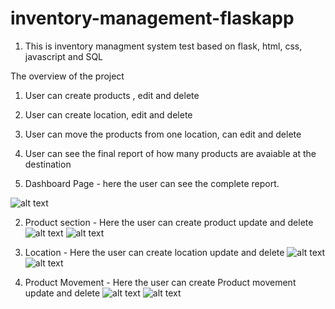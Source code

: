 # inventory-management-flaskapp

1. This is inventory managment system test based on flask, html, css, javascript and SQL

The overview of the project
1. User can create products , edit and delete
2. User can create location, edit and delete
3. User can move the products from one location, can edit and delete 
4. User can see the final report of how many products are avaiable at the destination

1. Dashboard Page - here the user can see the complete report.

![alt text](https://github.com/YashHaria/inventory-management-flaskapp/screenshots/dashboard.png?raw=true)

2. Product section - Here the user can create product update and delete
![alt text](https://github.com/[YashHaria]/[inventory-management-flaskapp]/blob/[master]/screenshots/productpageview.png?raw=true)
![alt text](https://github.com/[YashHaria]/[inventory-management-flaskapp]/blob/[master]/screenshots/productpageadd.png?raw=true)

3. Location - Here the user can create location update and delete
![alt text](https://github.com/[YashHaria]/[inventory-management-flaskapp]/blob/[master]/screenshots/location.png?raw=true)
![alt text](https://github.com/[YashHaria]/[inventory-management-flaskapp]/blob/[master]/screenshots/locationadd.png?raw=true)

3. Product Movement - Here the user can create Product movement update and delete
![alt text](https://github.com/[YashHaria]/[inventory-management-flaskapp]/blob/[master]/screenshots/productmovement.png?raw=true)
![alt text](https://github.com/[YashHaria]/[inventory-management-flaskapp]/blob/[master]/screenshots/productmovementadd.png?raw=true)
